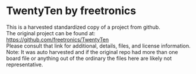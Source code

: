 
# TwentyTen by freetronics  
This is a harvested standardized copy of a project from github.  
The original project can be found at:  
https://github.com/freetronics/TwentyTen  
Please consult that link for additional, details, files, and license information.  
Note: It was auto harvested and if the original repo had more than one board file or anything out of the ordinary the files here are likely not representative.  
    